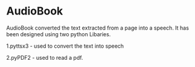 # AudioBook
AudioBook converted the text extracted from a page into a speech.
It has been designed using two python Libaries.                                                      

1.pyttsx3  - used to convert the text into speech                                                       

2.pyPDF2  - used to read a pdf.
